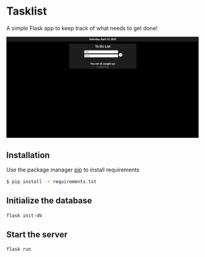 # Tasklist
A simple Flask app to keep track of what needs to get done!

![Home Page](blob/webpage.png)

## Installation
Use the package manager [pip](https://pip.pypa.io/en/stable/) to install requirements
```bash 
$ pip install -r requirements.txt
```

## Initialize the database
```bash
flask init-db
```

## Start the server
```bash
flask run
```